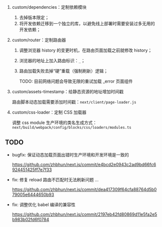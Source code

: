 1. custom/dependencies：定制依赖模块

   1. 去掉版本限定；
   2. 将开发依赖迁移到一个独立的库，以避免线上部署时需要安装过多无用的开发依赖；

2. custom/router：定制路由器

   1. 调整浏览器 history 的变更时机，在路由页面加载之前就修改 history；
   2. 浏览器的地址上加入路由标识：`_`；
   3. 路由加载失败去掉“硬”重载（强制刷新）逻辑；

      TODO: 目前网络问题会导致无限的重试加载 \_error 页面组件

3. custom/assets-timestamp：给静态资源的地址增加时间戳

   路由脚本动态加载需要添加时间戳：`next/client/page-loader.js`

4. custom/css-loader：定制 CSS 加载器

   调整 css module 生产环境的类名生成方式：`next/build/webpack/config/blocks/css/loaders/modules.ts`

## TODO

- bugfix: 保证动态加载页面出错时生产环境和开发环境是一致的

  https://github.com/zhbhun/next.js/commit/e4bcd2e0943c2ad9bd66fc6924451425ff7e7f33

- fix: 修复 reload 路由不匹配时无法刷新问题 …

  https://github.com/zhbhun/next.js/commit/dea417309f64cfa88764d5b079005e6444650b93

- fix: 调整优化 babel 编译的兼容性

  https://github.com/zhbhun/next.js/commit/2197eb42fd80869d11e5fa2e5b983b02fd6f0784
